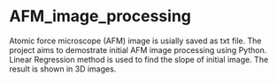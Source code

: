 # AFM_image_processing

Atomic force microscope (AFM) image is usially saved as txt file.
The project aims to demostrate initial AFM image processing using Python. 
Linear Regression method is used to find the slope of initial image.
The result is shown in 3D images.
